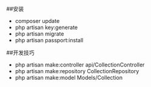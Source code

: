 ##安装
- composer update
- php artisan key:generate
- php artisan migrate
- php artisan passport:install

<!--  Collection-->
##开发技巧
- php artisan make:controller api/CollectionController
- php artisan make:repository CollectionRepository 
- php artisan make:model Models/Collection

